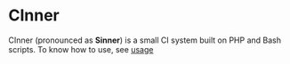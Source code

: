 # CInner

CInner (pronounced as **Sinner**) is a small CI system built on PHP and Bash scripts. To know how to use, see [usage](USING.md)
